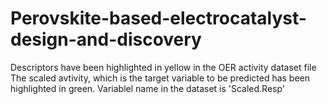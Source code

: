 # Perovskite-based-electrocatalyst-design-and-discovery
Descriptors have been highlighted in yellow in the OER activity dataset file
The scaled avtivity, which is the target variable to be predicted has been highlighted in green. Variablel name in the dataset is 'Scaled.Resp'
